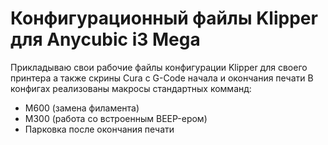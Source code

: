 # Конфигурационный файлы Klipper для Anycubic i3 Mega
Прикладываю свои рабочие файлы конфигурации Klipper для своего принтера
а также скрины Cura с G-Code начала и окончания печати
В конфигах реализованы макросы стандартных комманд:
- M600 (замена филамента)
- M300 (работа со встроенным BEEP-ером)
- Парковка после окончания печати
